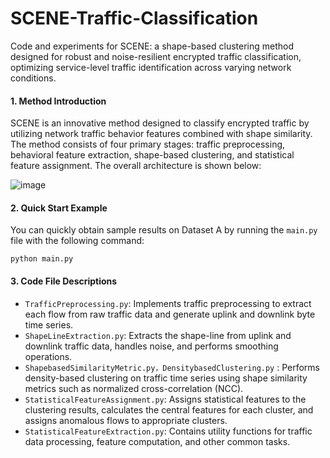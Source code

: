 # SCENE-Traffic-Classification
Code and experiments for SCENE: a shape-based clustering method designed for robust and noise-resilient encrypted traffic classification, optimizing service-level traffic identification across varying network conditions.
#### 1. Method Introduction

SCENE is an innovative method designed to classify encrypted traffic by utilizing network traffic behavior features combined with shape similarity. The method consists of four primary stages: traffic preprocessing, behavioral feature extraction, shape-based clustering, and statistical feature assignment. The overall architecture is shown below:

![image](https://github.com/user-attachments/assets/859d5c60-08e7-4072-b47f-f19ae87b9712)


#### 2. Quick Start Example

You can quickly obtain sample results on Dataset A by running the `main.py` file with the following command:

```
python main.py 
```

#### 3. Code File Descriptions

- `TrafficPreprocessing.py`: Implements traffic preprocessing to extract each flow from raw traffic data and generate uplink and downlink byte time series.
- `ShapeLineExtraction.py`: Extracts the shape-line from uplink and downlink traffic data, handles noise, and performs smoothing operations.
- `ShapebasedSimilarityMetric.py，DensitybasedClustering.py` : Performs density-based clustering on traffic time series using shape similarity metrics such as normalized cross-correlation (NCC).
- `StatisticalFeatureAssignment.py`: Assigns statistical features to the clustering results, calculates the central features for each cluster, and assigns anomalous flows to appropriate clusters.
- `StatisticalFeatureExtraction.py`: Contains utility functions for traffic data processing, feature computation, and other common tasks.

